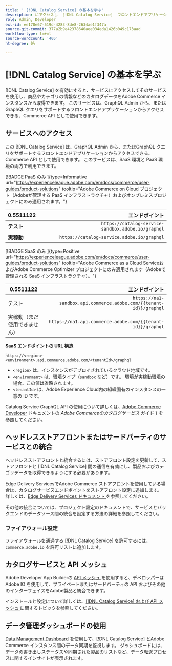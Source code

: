 ```yaml
---
title: ' [!DNL Catalog Service] の基本を学ぶ'
description: にアクセスし  [!DNL Catalog Service]  フロントエンドアプリケーションやサードパーティのサービスと統合する方法について説明します。
role: Admin, Developer
exl-id: ee178e67-519d-4283-8de8-2634ae1f347a
source-git-commit: 377a2b9e42378640aee034eda1426b049c173aad
workflow-type: tm+mt
source-wordcount: '405'
ht-degree: 0%

---
```


# [!DNL Catalog Service] の基本を学ぶ

[!DNL Catalog Service] を有効にすると、サービスにアクセスしてそのサービスを使用し、商品やカテゴリの情報などのカタログデータをAdobe Commerce インスタンスから取得できます。 このサービスは、GraphQL Admin から、またはGraphQL クエリをサポートするフロントエンドアプリケーションからアクセスできる、Commerce API として使用できます。

## サービスへのアクセス

この [!DNL Catalog Service] は、GraphQL Admin から、またはGraphQL クエリをサポートするフロントエンドアプリケーションからアクセスできる、Commerce API として使用できます。 このサービスは、SaaS 環境と PaaS 環境の両方で利用できます。

[!BADGE PaaS のみ ]{type=Informative url="https://experienceleague.adobe.com/en/docs/commerce/user-guides/product-solutions" tooltip="Adobe Commerce on Cloud プロジェクト（Adobeが管理する PaaS インフラストラクチャ）およびオンプレミスプロジェクトにのみ適用されます。"}

| 0.5511122 | エンドポイント |
| ------------ | ----------: |
| **テスト** | `https://catalog-service-sandbox.adobe.io/graphql` |
| **実稼動** | `https://catalog-service.adobe.io/graphql` |

[!BADGE SaaS のみ ]{type=Positive url="https://experienceleague.adobe.com/en/docs/commerce/user-guides/product-solutions" tooltip="Adobe Commerce as a Cloud ServiceおよびAdobe Commerce Optimizer プロジェクトにのみ適用されます（Adobeで管理される SaaS インフラストラクチャ）。"}

| 0.5511122 | エンドポイント |
| ----------- | --------:|
| テスト | `https://na1-sandbox.api.commerce.adobe.com/{{tenant-id}}/graphql` |
| 実稼動（まだ使用できません） | `https://na1.api.commerce.adobe.com/{{tenant-id}}/graphql` |

**SaaS エンドポイントの URL 構造**

```text
https://<region>-<environment>.api.commerce.adobe.com/<tenantId>/graphql
```

- `<region>` は、インスタンスがデプロイされているクラウド地域です。
- `<environment>` は、環境タイプ（`sandbox` など）です。 環境が実稼動環境の場合、この値は省略されます。
- `<tenantId>` は、Adobe Experience Cloud内の組織固有のインスタンスの一意の ID です。

Catalog Service GraphQL API の使用について詳しくは、[Adobe Commerce Developer](https://developer.adobe.com/commerce/webapi/graphql/schema/catalog-service/) ドキュメントの *Adobe Commerceのカタログサービス* ガイド } を参照してください。

## ヘッドレスストアフロントまたはサードパーティのサービスとの統合

ヘッドレスストアフロントと統合するには、ストアフロント設定を更新して、ストアフロントと [!DNL Catalog Service] 間の通信を有効にし、製品およびカテゴリデータを取得できるようにする必要があります。

Edge Delivery ServicesでAdobe Commerce ストアフロントを使用している場合は、カタログサービスエンドポイントをストアフロント設定に追加します。 詳しくは、[Edge Delivery Services ドキュメント ](https://experienceleague.adobe.com/developer/commerce/storefront/setup/configuration/commerce-configuration/#storefront-configuration) を参照してください。

その他の統合については、プロジェクト設定のドキュメントで、サービスとバックエンドのデータソース間の統合を設定する方法の詳細を参照してください。

### ファイアウォール設定

ファイアウォールを通過する [!DNL Catalog Service] を許可するには、`commerce.adobe.io` を許可リストに追加します。

## カタログサービスと API メッシュ

Adobe Developer App Builderの [API メッシュ ](https://developer.adobe.com/graphql-mesh-gateway/gateway/overview/) を使用すると、デベロッパーはAdobe IO を使用して、プライベートまたはサードパーティの API およびその他のインターフェイスをAdobe製品と統合できます。

インストールと設定について詳しくは、[[!DNL Catalog Service]  および API メッシュ ](mesh.md) に関するトピックを参照してください。

## データ管理ダッシュボードの使用

[Data Management Dashboard](https://experienceleague.adobe.com/en/docs/commerce-admin/systems/data-transfer/data-dashboard) を使用して、[!DNL Catalog Service] とAdobe Commerce インスタンス間のデータ同期を監視します。 ダッシュボードには、データの書き出しステータスや同期された製品のリストなど、データ転送プロセスに関するインサイトが表示されます。
